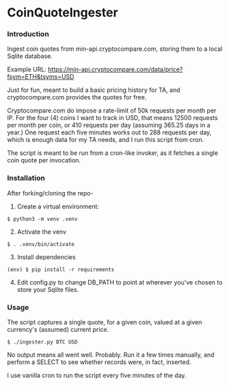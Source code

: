 # CoinQuoteIngester

### Introduction
Ingest coin quotes from min-api.cryptocompare.com, storing them to a local Sqlite database.

Example URL: https://min-api.cryptocompare.com/data/price?fsym=ETH&tsyms=USD

Just for fun, meant to build a basic pricing history for TA, and cryptocompare.com provides the quotes for free.

Cryptocompare.com do impose a rate-limit of 50k requests per month per IP. For the four (4) coins I want to track in USD, that means 12500 requests per month per coin, or 410 requests per day (assuming 365.25 days in a year.) One request each five minutes works out to 288 requests per day, which is enough data for my TA needs, and I run this script from cron.

The script is meant to be run from a cron-like invoker, as it fetches a single coin quote per invocation.

### Installation
After forking/cloning the repo-

1. Create a virtual environment:
```
$ python3 -m venv .venv
```
2. Activate the venv
```
$ . .venv/bin/activate
```
3. Install dependencies
```
(env) $ pip install -r requirements
```
4. Edit config.py to change DB_PATH to point at wherever you've chosen to store your Sqlite files.

### Usage
The script captures a single quote, for a given coin, valued at a given currency's (assumed) current price. 
```
$ ./ingester.py BTC USD
```

No output means all went well. Probably. Run it a few times manually, and perform a SELECT to see whether records were, in fact, inserted.

I use vanilla cron to run the script every five minutes of the day.
